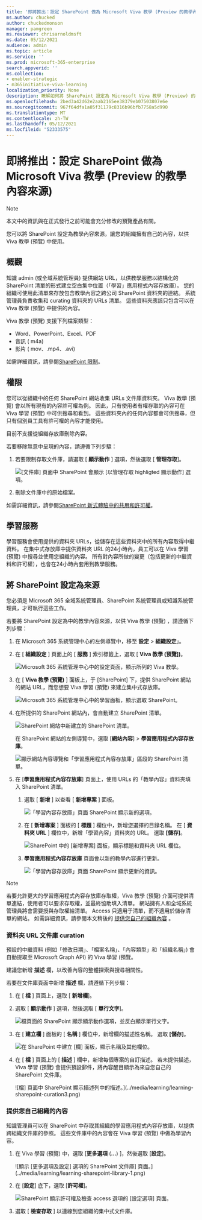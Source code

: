 ```yaml
---
title: '即將推出：設定 SharePoint 做為 Microsoft Viva 教學 (Preview 的教學內容來源) '
ms.author: chucked
author: chuckedmonson
manager: pamgreen
ms.reviewer: chrisarnoldmsft
ms.date: 05/12/2021
audience: admin
ms.topic: article
ms.service: ''
ms.prod: microsoft-365-enterprise
search.appverid: ''
ms.collection:
- enabler-strategic
- m365initiative-viva-learning
localization_priority: None
description: 瞭解如何將 SharePoint 設定為 Microsoft Viva 教學 (Preview) 的教學內容來源。
ms.openlocfilehash: 2bed3a42d62e2aab2165ee38379eb07503807e6e
ms.sourcegitcommit: 967f64dfa1a05f31179c8316b96bfb7758a5d990
ms.translationtype: MT
ms.contentlocale: zh-TW
ms.lasthandoff: 05/12/2021
ms.locfileid: "52333575"
---
```

# <a name="coming-soon-configure-sharepoint-as-a-learning-content-source-for-microsoft-viva-learning-preview"></a>即將推出：設定 SharePoint 做為 Microsoft Viva 教學 (Preview 的教學內容來源) 

> [!NOTE]
> 本文中的資訊與在正式發行之前可能會充分修改的預覽產品有關。 

您可以將 SharePoint 設定為教學內容來源，讓您的組織擁有自己的內容，以供 Viva 教學 (預覽) 中使用。

## <a name="overview"></a>概觀

知識 admin (或全域系統管理員) 提供網站 URL，以供教學服務以結構化的 SharePoint 清單的形式建立空白集中位置（「學習」應用程式內容存放庫）。 您的組織可使用此清單來存放包含教學內容之跨公司 SharePoint 資料夾的連結。 系統管理員負責收集和 curating 資料夾的 URLs 清單。 這些資料夾應該只包含可以在 Viva 教學 (預覽) 中提供的內容。

Viva 教學 (預覽) 支援下列檔案類型：

- Word、PowerPoint、Excel、PDF
- 音訊 ( m4a) 
- 影片 ( mov、.mp4、.avi) 

如需詳細資訊，請參閱[SharePoint 限制](/office365/servicedescriptions/sharepoint-online-service-description/sharepoint-online-limits?redirectSourcePath=%252farticle%252fSharePoint-Online-limits-8f34ff47-b749-408b-abc0-b605e1f6d498)。 

## <a name="permissions"></a>權限

您可以從組織中的任何 SharePoint 網站收集 URLs 文件庫資料夾。 Viva 教學 (預覽) 會以所有現有的內容許可權為例。 因此，只有使用者有權存取的內容可在 Viva 學習 (預覽) 中可供搜尋和看到。 這些資料夾內的任何內容都會可供搜尋，但只有個別員工具有許可權的內容才能使用。

目前不支援從組織存放庫刪除內容。

若要移除無意中呈現的內容，請遵循下列步驟：

1.  若要限制存取文件庫，請選取 [ **顯示動作** ] 選項，然後選取 [ **管理存取**]。
     
     ![[文件庫] 頁面中 SharePoint 會顯示 [以管理存取 highligted 顯示動作] 選項。](../media/learning/learning-sharepoint-permissions2.png)

2.  刪除文件庫中的原始檔案。

如需詳細資訊，請參閱[SharePoint 新式體驗中的共用和許可權](/sharepoint/modern-experience-sharing-permissions)。 

## <a name="learning-service"></a>學習服務

學習服務會使用提供的資料夾 URLs，從儲存在這些資料夾中的所有內容取得中繼資料。 在集中式存放庫中提供資料夾 URL 的24小時內，員工可以在 Viva 學習 (預覽) 中搜尋並使用您組織的內容。 所有對內容所做的變更（包括更新的中繼資料和許可權），也會在24小時內套用到教學服務。

## <a name="configure-sharepoint-as-a-source"></a>將 SharePoint 設定為來源

您必須是 Microsoft 365 全域系統管理員、SharePoint 系統管理員或知識系統管理員，才可執行這些工作。

若要將 SharePoint 設定為中的教學內容來源，以供 Viva 教學 (預覽) ，請遵循下列步驟：

1.  在 Microsoft 365 系統管理中心的左側導覽中，移至 **設定**  >  **組織設定**」。
 
2.  在 [ **組織設定** ] 頁面上的 [ **服務** ] 索引標籤上，選取 [ **Viva 教學 (預覽])**。

     ![Microsoft 365 系統管理中心中的設定頁面，顯示所列的 Viva 教學。](../media/learning/learning-sharepoint-configure1.png)

3.  在 [ **Viva 教學 (預覽)** ] 面板上，于 [SharePoint] 下，提供 SharePoint 網站的網站 URL，而您想要 Viva 學習 (預覽) 來建立集中式存放庫。

     ![Microsoft 365 系統管理中心中的學習面板，顯示選取 SharePoint。](../media/learning/learning-sharepoint-configure2.png)

4.  在所提供的 SharePoint 網站內，會自動建立 SharePoint 清單。

     ![SharePoint 網站中新建立的 SharePoint 清單。](../media/learning/learning-sharepoint-configure3.png)

     在 SharePoint 網站的左側導覽中，選取 [**網站內容**]  >  **學習應用程式內容存放庫**。 

     ![顯示網站內容導覽和「學習應用程式內容存放庫」區段的 SharePoint 清單。](../media/learning/learning-sharepoint-configure4.png) 

5. 在 [**學習應用程式內容存放庫**] 頁面上，使用 URLs 的「教學內容」資料夾填入 SharePoint 清單。

   1. 選取 [ **新增** ] 以查看 [ **新增專案** ] 面板。 

       ![「學習內容存放庫」頁面 SharePoint 顯示新的選項。](../media/learning/learning-sharepoint-configure5.png)
 
   2. 在 [ **新增專案** ] 面板的 [ **標題** ] 欄位中，新增您選擇的目錄名稱。 在 [ **資料夾 URL** ] 欄位中，新增「學習內容」資料夾的 URL。 選取 **[儲存]**。

       ![SharePoint 中的 [新增專案] 面板，顯示標題和資料夾 URL 欄位。](../media/learning/learning-sharepoint-configure6.png)

   3. **學習應用程式內容存放庫** 頁面會以新的教學內容進行更新。

       ![「學習內容存放庫」頁面 SharePoint 顯示更新的資訊。](../media/learning/learning-sharepoint-configure7.png)

> [!NOTE]
> 若要允許更大的學習應用程式內容存放庫存取權，Viva 教學 (預覽) 介面可提供清單連結，使用者可以要求存取權，並最終協助填入清單。 網站擁有人和全域系統管理員將會需要授與存取權給清單。 Access 只適用于清單，而不適用於儲存清單的網站。 如需詳細資訊，請參閱本文稍後的 [提供您自己的組織內容](#provide-your-own-organizations-content) 。

### <a name="folder-url-document-library-curation"></a>資料夾 URL 文件庫 curation

預設的中繼資料 (例如「修改日期」、「檔案名稱」、「內容類型」和「組織名稱」) 會自動提取至 Microsoft Graph API) 的 Viva 學習 (預覽。
 
建議您新增 **描述** 欄，以改善內容的整體探索與搜尋相關性。

若要在文件庫頁面中新增 **描述** 欄，請遵循下列步驟：

1.  在 [ **檔** ] 頁面上，選取 [ **新增欄**]。

2. 選取 [ **顯示動作** ] 選項，然後選取 [ **單行文字**]。

     ![檔頁面的 SharePoint 顯示顯示動作選項，並反白顯示單行文字。](../media/learning/learning-sharepoint-curation1.png)

3. 在 [ **建立欄** ] 面板的 [ **名稱** ] 欄位中，新增欄的描述性名稱。 選取 **[儲存]**。

     ![在 SharePoint 中建立 [欄] 面板，顯示名稱及其他欄位。](../media/learning/learning-sharepoint-curation2.png)
 
4. 在 [ **檔** ] 頁面上的 [ **描述** ] 欄中，新增每個專案的自訂描述。 若未提供描述，Viva 學習 (預覽) 會提供預設郵件，將內容醒目顯示為來自您自己的 SharePoint 文件庫。 

     ![檔] 頁面中 SharePoint 顯示描述列中的描述。](../media/learning/learning-sharepoint-curation3.png)
 
### <a name="provide-your-own-organizations-content"></a>提供您自己組織的內容

知識管理員可以在 SharePoint 中存取其組織的學習應用程式內容存放庫，以提供跨組織文件庫的參照。 這些文件庫中的內容會在 Viva 學習 (預覽) 中做為學習內容。

1. 在 Viva 學習 (預覽) 中，選取 [**更多選項** (**...**) ]，然後選取 [**設定**]。

     ![顯示 [更多選項及設定] 選項的 SharePoint 文件庫] 頁面。](../media/learning/learning-sharepoint-library-1.png)
     
2. 在 [**設定**] 底下，選取 [**許可權**]。

     ![SharePoint 顯示許可權及檢查 access 選項的 [設定選項] 頁面。](../media/learning/learning-sharepoint-library-2.png)

3. 選取 [ **檢查存取** ] 以連線到您組織的集中式文件庫。
     
